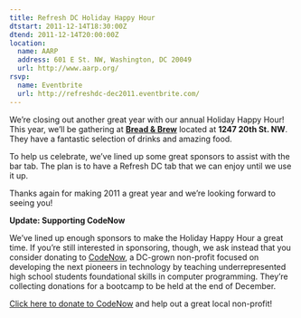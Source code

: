 ```yaml
---
title: Refresh DC Holiday Happy Hour
dtstart: 2011-12-14T18:30:00Z
dtend: 2011-12-14T20:00:00Z
location:
  name: AARP
  address: 601 E St. NW, Washington, DC 20049
  url: http://www.aarp.org/
rsvp:
  name: Eventbrite
  url: http://refreshdc-dec2011.eventbrite.com/
---
```


We’re closing out another great year with our annual Holiday Happy Hour! This year, we’ll be gathering at **[Bread & Brew](http://breadandbrew.com/)** located at **1247 20th St. NW**. They have a fantastic selection of drinks and amazing food.

To help us celebrate, we’ve lined up some great sponsors to assist with the bar tab. The plan is to have a Refresh DC tab that we can enjoy until we use it up.

Thanks again for making 2011 a great year and we’re looking forward to seeing you!

**Update: Supporting CodeNow**

We’ve lined up enough sponsors to make the Holiday Happy Hour a great time. If you’re still interested in sponsoring, though, we ask instead that you consider donating to [CodeNow](http://codenow.eventbrite.com/?discount=refreshdc), a DC-grown non-profit focused on developing the next pioneers in technology by teaching underrepresented high school students foundational skills in computer programming. They’re collecting donations for a bootcamp to be held at the end of December.

[Click here to donate to CodeNow](http://codenow.eventbrite.com/?discount=refreshdc) and help out a great local non-profit!